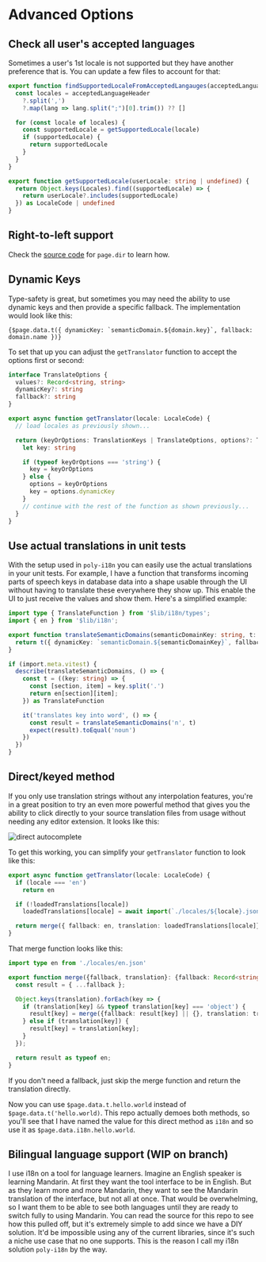 # Advanced Options

## Check all user's accepted languages

Sometimes a user's 1st locale is not supported but they have another preference that is. You can update a few files to account for that:

```ts title="lib/poly-i18n/locales.ts"
export function findSupportedLocaleFromAcceptedLangauges(acceptedLanguageHeader: string | null) {
  const locales = acceptedLanguageHeader
    ?.split(',')
    ?.map(lang => lang.split(";")[0].trim()) ?? []

  for (const locale of locales) {
    const supportedLocale = getSupportedLocale(locale)
    if (supportedLocale) {
      return supportedLocale
    }
  }
}

export function getSupportedLocale(userLocale: string | undefined) {
  return Object.keys(Locales).find((supportedLocale) => {
    return userLocale?.includes(supportedLocale)
  }) as LocaleCode | undefined
}
```

## Right-to-left support

Check the [source code](https://github.com/jacob-8/poly-i18n) for `page.dir` to learn how.

## Dynamic Keys

Type-safety is great, but sometimes you may need the ability to use dynamic keys and then provide a specific fallback. The implementation would look like this:

```svelte
{$page.data.t({ dynamicKey: `semanticDomain.${domain.key}`, fallback: domain.name })}
```

To set that up you can adjust the `getTranslator` function to accept the options first or second:

```ts title="lib/poly-i18n/index.ts"
interface TranslateOptions {
  values?: Record<string, string>
  dynamicKey?: string
  fallback?: string
}

export async function getTranslator(locale: LocaleCode) {
  // load locales as previously shown...

  return (keyOrOptions: TranslationKeys | TranslateOptions, options?: TranslateOptions): string => {
    let key: string

    if (typeof keyOrOptions === 'string') {
      key = keyOrOptions
    } else {
      options = keyOrOptions
      key = options.dynamicKey
    }
    // continue with the rest of the function as shown previously...
  }
}
```

## Use actual translations in unit tests

With the setup used in `poly-i18n` you can easily use the actual translations in your unit tests. For example, I have a function that transforms incoming parts of speech keys in database data into a shape usable through the UI without having to translate these everywhere they show up. This enable the UI to just receive the values and show them. Here's a simplified example:

```ts title="translateSemanticDomains.ts"
import type { TranslateFunction } from '$lib/i18n/types';
import { en } from '$lib/i18n';

export function translateSemanticDomains(semanticDomainKey: string, t: TranslateFunction) {
  return t({ dynamicKey: `semanticDomain.${semanticDomainKey}`, fallback: semanticDomainKey })
}

if (import.meta.vitest) {
  describe(translateSemanticDomains, () => {
    const t = ((key: string) => {
      const [section, item] = key.split('.')
      return en[section][item];
    }) as TranslateFunction

    it('translates key into word', () => {
      const result = translateSemanticDomains('n', t)
      expect(result).toEqual('noun')
    })
  })
}
```

## Direct/keyed method

If you only use translation strings without any interpolation features, you're in a great position to try an even more powerful method that gives you the ability to click directly to your source translation files from usage without needing any editor extension. It looks like this:

![direct autocomplete](/direct-autocomplete.png)

To get this working, you can simplify your `getTranslator` function to look like this:

```ts title="lib/poly-i18n/index.ts"
export async function getTranslator(locale: LocaleCode) {
  if (locale === 'en')
    return en

  if (!loadedTranslations[locale])
    loadedTranslations[locale] = await import(`./locales/${locale}.json`)

  return merge({ fallback: en, translation: loadedTranslations[locale]})
}
```

That merge function looks like this:

```ts title="lib/poly-i18n/merge.ts"
import type en from './locales/en.json'

export function merge({fallback, translation}: {fallback: Record<string, any>, translation: Record<string, any>}) {
  const result = { ...fallback };

  Object.keys(translation).forEach(key => {
    if (translation[key] && typeof translation[key] === 'object') {
      result[key] = merge({fallback: result[key] || {}, translation: translation[key]});
    } else if (translation[key]) {
      result[key] = translation[key];
    }
  });

  return result as typeof en;
}
```

If you don't need a fallback, just skip the merge function and return the translation directly.

Now you can use `$page.data.t.hello.world` instead of `$page.data.t('hello.world)`. This repo actually demoes both methods, so you'll see that I have named the value for this direct method as `i18n` and so use it as `$page.data.i18n.hello.world`.

## Bilingual language support (WIP on branch)

I use i18n on a tool for language learners. Imagine an English speaker is learning Mandarin. At first they want the tool interface to be in English. But as they learn more and more Mandarin, they want to see the Mandarin translation of the interface, but not all at once. That would be overwhelming, so I want them to be able to see both languages until they are ready to switch fully to using Mandarin. You can read the source for this repo to see how this pulled off, but it's extremely simple to add since we have a DIY solution. It'd be impossible using any of the current libraries, since it's such a niche use case that no one supports. This is the reason I call my i18n solution `poly-i18n` by the way.